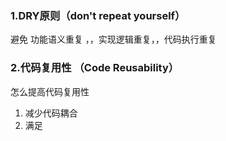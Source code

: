 ### 1.DRY原则（don't repeat yourself）
避免 功能语义重复 ，，实现逻辑重复，，代码执行重复

### 2.代码复用性 （Code Reusability）
怎么提高代码复用性
  1. 减少代码耦合
  2. 满足
